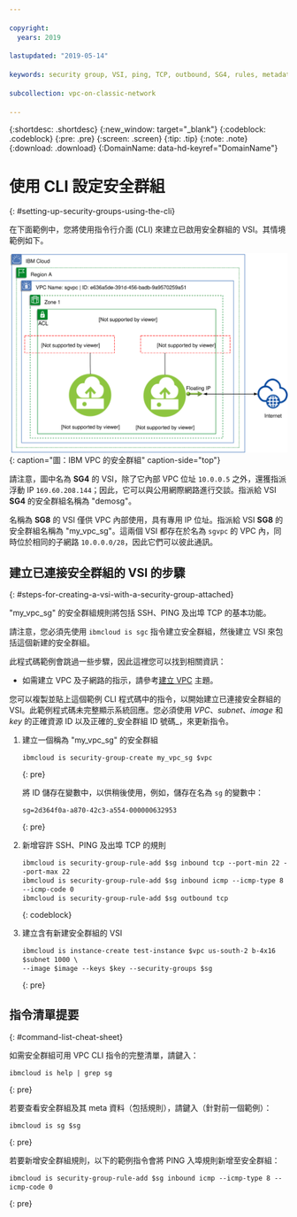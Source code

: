 ```yaml
---

copyright:
  years: 2019

lastupdated: "2019-05-14"

keywords: security group, VSI, ping, TCP, outbound, SG4, rules, metadata, setting up

subcollection: vpc-on-classic-network

---
```


{:shortdesc: .shortdesc}
{:new_window: target="_blank"}
{:codeblock: .codeblock}
{:pre: .pre}
{:screen: .screen}
{:tip: .tip}
{:note: .note}
{:download: .download}
{:DomainName: data-hd-keyref="DomainName"}

# 使用 CLI 設定安全群組
{: #setting-up-security-groups-using-the-cli}

在下面範例中，您將使用指令行介面 (CLI) 來建立已啟用安全群組的 VSI。其情境範例如下。

![IBM VPC 的安全群組](images/security-groups-schematic.svg "IBM VPC 的安全群組"){: caption="圖：IBM VPC 的安全群組" caption-side="top"}

請注意，圖中名為 **SG4** 的 VSI，除了它內部 VPC 位址 `10.0.0.5` 之外，還獲指派浮動 IP `169.60.208.144`；因此，它可以與公用網際網路進行交談。指派給 VSI **SG4** 的安全群組名稱為 "demosg"。

名稱為 **SG8** 的 VSI 僅供 VPC 內部使用，具有專用 IP 位址。指派給 VSI **SG8** 的安全群組名稱為 "my_vpc_sg"。這兩個 VSI 都存在於名為 `sgvpc` 的 VPC 內，同時位於相同的子網路 `10.0.0.0/28`，因此它們可以彼此通訊。

## 建立已連接安全群組的 VSI 的步驟
{: #steps-for-creating-a-vsi-with-a-security-group-attached}

"my_vpc_sg" 的安全群組規則將包括 SSH、PING 及出埠 TCP 的基本功能。

請注意，您必須先使用 `ibmcloud is sgc` 指令建立安全群組，然後建立 VSI 來包括這個新建的安全群組。

此程式碼範例會跳過一些步驟，因此這裡您可以找到相關資訊：

 * 如需建立 VPC 及子網路的指示，請參考[建立 VPC](/docs/vpc-on-classic?topic=vpc-on-classic-creating-a-vpc-using-the-ibm-cloud-cli) 主題。

您可以複製並貼上這個範例 CLI 程式碼中的指令，以開始建立已連接安全群組的 VSI。此範例程式碼未完整顯示系統回應。您必須使用 _VPC_、_subnet_、_image_ 和 _key_ 的正確資源 ID 以及正確的_安全群組 ID 號碼_，來更新指令。

1. 建立一個稱為 "my_vpc_sg" 的安全群組

   ```
   ibmcloud is security-group-create my_vpc_sg $vpc
   ```
   {: pre}

   將 ID 儲存在變數中，以供稍後使用，例如，儲存在名為 `sg` 的變數中：

   ```
   sg=2d364f0a-a870-42c3-a554-000000632953
   ```
   {: pre}

2. 新增容許 SSH、PING 及出埠 TCP 的規則

   ```
   ibmcloud is security-group-rule-add $sg inbound tcp --port-min 22 --port-max 22
   ibmcloud is security-group-rule-add $sg inbound icmp --icmp-type 8 --icmp-code 0
   ibmcloud is security-group-rule-add $sg outbound tcp
   ```
   {: codeblock}

3. 建立含有新建安全群組的 VSI

   ```
   ibmcloud is instance-create test-instance $vpc us-south-2 b-4x16 $subnet 1000 \ 
   --image $image --keys $key --security-groups $sg
   ```
   {: pre}

## 指令清單提要
{: #command-list-cheat-sheet}

如需安全群組可用 VPC CLI 指令的完整清單，請鍵入：

```
ibmcloud is help | grep sg
```
{: pre}

若要查看安全群組及其 meta 資料（包括規則），請鍵入（針對前一個範例）：

```
ibmcloud is sg $sg
```
{: pre}

若要新增安全群組規則，以下的範例指令會將 PING 入埠規則新增至安全群組：

```
ibmcloud is security-group-rule-add $sg inbound icmp --icmp-type 8 --icmp-code 0

```
{: pre}
